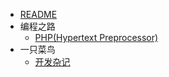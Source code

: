* [README](/README.md)
* 编程之路
   * [PHP(Hypertext Preprocessor)](/articals/prog.language.php.md)
* 一只菜鸟
   * [开发杂记](/articals/storm.dev.md)
